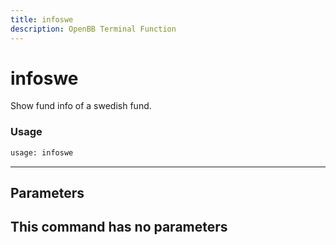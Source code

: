 ```yaml
---
title: infoswe
description: OpenBB Terminal Function
---
```


# infoswe

Show fund info of a swedish fund.

### Usage 
```python
usage: infoswe
```
---
## Parameters

This command has no parameters
---
